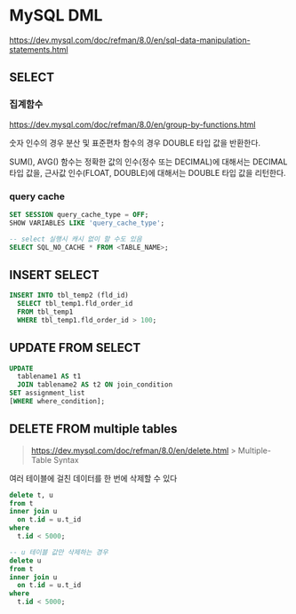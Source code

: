 # MySQL DML

<https://dev.mysql.com/doc/refman/8.0/en/sql-data-manipulation-statements.html>

## SELECT

### 집계함수

<https://dev.mysql.com/doc/refman/8.0/en/group-by-functions.html>

숫자 인수의 경우 분산 및 표준편차 함수의 경우 DOUBLE 타입 값을 반환한다.

SUM(), AVG() 함수는 정확한 값의 인수(정수 또는 DECIMAL)에 대해서는 DECIMAL 타입 값을,
근사값 인수(FLOAT, DOUBLE)에 대해서는 DOUBLE 타입 값을 리턴한다.

### query cache

```sql
SET SESSION query_cache_type = OFF;
SHOW VARIABLES LIKE 'query_cache_type';

-- select 실행시 캐시 없이 할 수도 있음
SELECT SQL_NO_CACHE * FROM <TABLE_NAME>;
```

## INSERT SELECT

```sql
INSERT INTO tbl_temp2 (fld_id)
  SELECT tbl_temp1.fld_order_id
  FROM tbl_temp1
  WHERE tbl_temp1.fld_order_id > 100;
```

## UPDATE FROM SELECT

```sql
UPDATE
  tablename1 AS t1
  JOIN tablename2 AS t2 ON join_condition
SET assignment_list
[WHERE where_condition];
```

## DELETE FROM multiple tables

> <https://dev.mysql.com/doc/refman/8.0/en/delete.html> > Multiple-Table Syntax

여러 테이블에 걸친 데이터를 한 번에 삭제할 수 있다

```sql
delete t, u
from t
inner join u
  on t.id = u.t_id
where
  t.id < 5000;

-- u 테이블 값만 삭제하는 경우
delete u
from t
inner join u
  on t.id = u.t_id
where
  t.id < 5000;
```
